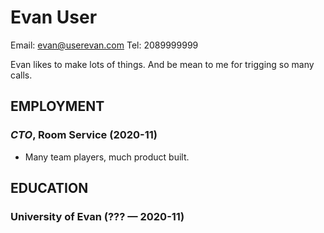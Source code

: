 Evan User
============
Email: evan@userevan.com
Tel: 2089999999


Evan likes to make lots of things. And be mean to me for trigging so many calls.


## EMPLOYMENT

### *CTO*, Room Service (2020-11)


  - Many team players, much product built.




## EDUCATION

### University of Evan (??? — 2020-11)













